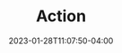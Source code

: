 ---
title: "Action"
date: 2023-01-28T11:07:50-04:00
draft: false
url: /action
sidebar: true # or false to display the sidebar
sidebarlogo: fresh-white-alt # From (static/images/logo/)
include_footer: true # or false to display the footer
---